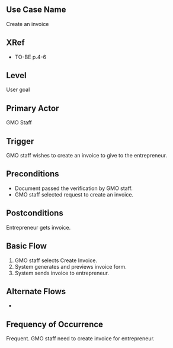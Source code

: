 Use Case Name
-------------
Create an invoice

XRef
----
* TO-BE p.4-6

Level
-----
User goal

Primary Actor
-------------
GMO Staff

Trigger
-------
GMO staff wishes to create an invoice to give to the entrepreneur.

Preconditions
-------------
* Document passed the verification by GMO staff.
* GMO staff selected request to create an invoice.

Postconditions
--------------
Entrepreneur gets invoice.

Basic Flow
----------
1. GMO staff selects Create Invoice.
2. System generates and previews invoice form.
3. System sends invoice to entrepreneur.

Alternate Flows
---------------
-

Frequency of Occurrence
-----------------------
Frequent. GMO staff need to create invoice for entrepreneur.